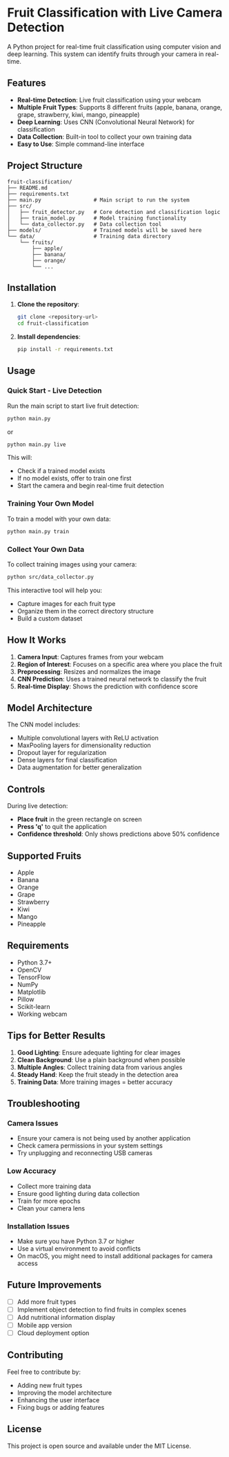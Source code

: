# Fruit Classification with Live Camera Detection

A Python project for real-time fruit classification using computer vision and deep learning. This system can identify fruits through your camera in real-time.

## Features

- **Real-time Detection**: Live fruit classification using your webcam
- **Multiple Fruit Types**: Supports 8 different fruits (apple, banana, orange, grape, strawberry, kiwi, mango, pineapple)
- **Deep Learning**: Uses CNN (Convolutional Neural Network) for classification
- **Data Collection**: Built-in tool to collect your own training data
- **Easy to Use**: Simple command-line interface

## Project Structure

```
fruit-classification/
├── README.md
├── requirements.txt
├── main.py                 # Main script to run the system
├── src/
│   ├── fruit_detector.py   # Core detection and classification logic
│   ├── train_model.py      # Model training functionality
│   └── data_collector.py   # Data collection tool
├── models/                 # Trained models will be saved here
└── data/                   # Training data directory
    └── fruits/
        ├── apple/
        ├── banana/
        ├── orange/
        └── ...
```

## Installation

1. **Clone the repository**:
   ```bash
   git clone <repository-url>
   cd fruit-classification
   ```

2. **Install dependencies**:
   ```bash
   pip install -r requirements.txt
   ```

## Usage

### Quick Start - Live Detection

Run the main script to start live fruit detection:

```bash
python main.py
```

or

```bash
python main.py live
```

This will:
- Check if a trained model exists
- If no model exists, offer to train one first
- Start the camera and begin real-time fruit detection

### Training Your Own Model

To train a model with your own data:

```bash
python main.py train
```

### Collect Your Own Data

To collect training images using your camera:

```bash
python src/data_collector.py
```

This interactive tool will help you:
- Capture images for each fruit type
- Organize them in the correct directory structure
- Build a custom dataset

## How It Works

1. **Camera Input**: Captures frames from your webcam
2. **Region of Interest**: Focuses on a specific area where you place the fruit
3. **Preprocessing**: Resizes and normalizes the image
4. **CNN Prediction**: Uses a trained neural network to classify the fruit
5. **Real-time Display**: Shows the prediction with confidence score

## Model Architecture

The CNN model includes:
- Multiple convolutional layers with ReLU activation
- MaxPooling layers for dimensionality reduction
- Dropout layer for regularization
- Dense layers for final classification
- Data augmentation for better generalization

## Controls

During live detection:
- **Place fruit** in the green rectangle on screen
- **Press 'q'** to quit the application
- **Confidence threshold**: Only shows predictions above 50% confidence

## Supported Fruits

- Apple
- Banana
- Orange
- Grape
- Strawberry
- Kiwi
- Mango
- Pineapple

## Requirements

- Python 3.7+
- OpenCV
- TensorFlow
- NumPy
- Matplotlib
- Pillow
- Scikit-learn
- Working webcam

## Tips for Better Results

1. **Good Lighting**: Ensure adequate lighting for clear images
2. **Clean Background**: Use a plain background when possible
3. **Multiple Angles**: Collect training data from various angles
4. **Steady Hand**: Keep the fruit steady in the detection area
5. **Training Data**: More training images = better accuracy

## Troubleshooting

### Camera Issues
- Ensure your camera is not being used by another application
- Check camera permissions in your system settings
- Try unplugging and reconnecting USB cameras

### Low Accuracy
- Collect more training data
- Ensure good lighting during data collection
- Train for more epochs
- Clean your camera lens

### Installation Issues
- Make sure you have Python 3.7 or higher
- Use a virtual environment to avoid conflicts
- On macOS, you might need to install additional packages for camera access

## Future Improvements

- [ ] Add more fruit types
- [ ] Implement object detection to find fruits in complex scenes
- [ ] Add nutritional information display
- [ ] Mobile app version
- [ ] Cloud deployment option

## Contributing

Feel free to contribute by:
- Adding new fruit types
- Improving the model architecture
- Enhancing the user interface
- Fixing bugs or adding features

## License

This project is open source and available under the MIT License.